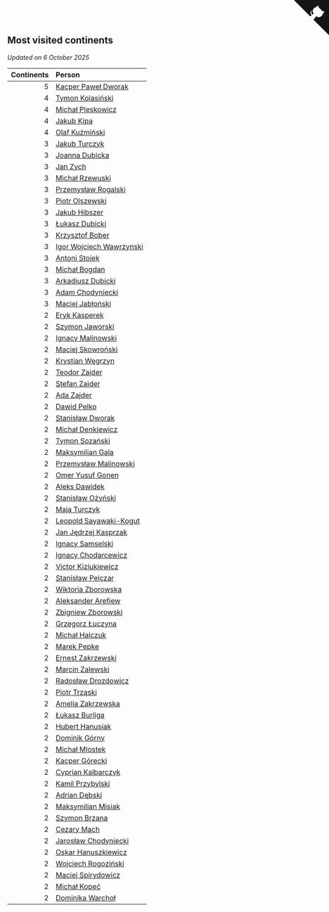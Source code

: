 ## Most visited continents

*Updated on  6 October 2025*

| Continents | Person |
| ---: | :--- |
| 5 | [Kacper Paweł Dworak](https://www.worldcubeassociation.org/persons/2020DWOR01) |
| 4 | [Tymon Kolasiński](https://www.worldcubeassociation.org/persons/2016KOLA02) |
| 4 | [Michał Pleskowicz](https://www.worldcubeassociation.org/persons/2009PLES01) |
| 4 | [Jakub Kipa](https://www.worldcubeassociation.org/persons/2010KIPA01) |
| 4 | [Olaf Kuźmiński](https://www.worldcubeassociation.org/persons/2018KUZM02) |
| 3 | [Jakub Turczyk](https://www.worldcubeassociation.org/persons/2022TURC02) |
| 3 | [Joanna Dubicka](https://www.worldcubeassociation.org/persons/2018DUBI04) |
| 3 | [Jan Zych](https://www.worldcubeassociation.org/persons/2014ZYCH01) |
| 3 | [Michał Rzewuski](https://www.worldcubeassociation.org/persons/2014RZEW01) |
| 3 | [Przemysław Rogalski](https://www.worldcubeassociation.org/persons/2013ROGA02) |
| 3 | [Piotr Olszewski](https://www.worldcubeassociation.org/persons/2013OLSZ02) |
| 3 | [Jakub Hibszer](https://www.worldcubeassociation.org/persons/2018HIBS01) |
| 3 | [Łukasz Dubicki](https://www.worldcubeassociation.org/persons/2018DUBI01) |
| 3 | [Krzysztof Bober](https://www.worldcubeassociation.org/persons/2013BOBE01) |
| 3 | [Igor Wojciech Wawrzynski](https://www.worldcubeassociation.org/persons/2019WAWR01) |
| 3 | [Antoni Stojek](https://www.worldcubeassociation.org/persons/2022STOJ03) |
| 3 | [Michał Bogdan](https://www.worldcubeassociation.org/persons/2012BOGD01) |
| 3 | [Arkadiusz Dubicki](https://www.worldcubeassociation.org/persons/2023DUBI01) |
| 3 | [Adam Chodyniecki](https://www.worldcubeassociation.org/persons/2017CHOD02) |
| 3 | [Maciej Jabłoński](https://www.worldcubeassociation.org/persons/2017JABL01) |
| 2 | [Eryk Kasperek](https://www.worldcubeassociation.org/persons/2021KASP01) |
| 2 | [Szymon Jaworski](https://www.worldcubeassociation.org/persons/2021JAWO01) |
| 2 | [Ignacy Malinowski](https://www.worldcubeassociation.org/persons/2021MALI02) |
| 2 | [Maciej Skowroński](https://www.worldcubeassociation.org/persons/2021SKOW01) |
| 2 | [Krystian Węgrzyn](https://www.worldcubeassociation.org/persons/2021WEGR01) |
| 2 | [Teodor Zajder](https://www.worldcubeassociation.org/persons/2021ZAJD03) |
| 2 | [Stefan Zajder](https://www.worldcubeassociation.org/persons/2021ZAJD02) |
| 2 | [Ada Zajder](https://www.worldcubeassociation.org/persons/2021ZAJD01) |
| 2 | [Dawid Pelko](https://www.worldcubeassociation.org/persons/2024PELK01) |
| 2 | [Stanisław Dworak](https://www.worldcubeassociation.org/persons/2021DWOR01) |
| 2 | [Michał Denkiewicz](https://www.worldcubeassociation.org/persons/2021DENK01) |
| 2 | [Tymon Sozański](https://www.worldcubeassociation.org/persons/2022SOZA01) |
| 2 | [Maksymilian Gala](https://www.worldcubeassociation.org/persons/2022GALA01) |
| 2 | [Przemysław Malinowski](https://www.worldcubeassociation.org/persons/2022MALI01) |
| 2 | [Omer Yusuf Gonen](https://www.worldcubeassociation.org/persons/2022GONE01) |
| 2 | [Aleks Dawidek](https://www.worldcubeassociation.org/persons/2022DAWI01) |
| 2 | [Stanisław Ożyński](https://www.worldcubeassociation.org/persons/2022OZYN01) |
| 2 | [Maja Turczyk](https://www.worldcubeassociation.org/persons/2022TURC05) |
| 2 | [Leopold Sayawaki-Kogut](https://www.worldcubeassociation.org/persons/2022SAYA01) |
| 2 | [Jan Jędrzej Kasprzak](https://www.worldcubeassociation.org/persons/2022KASP03) |
| 2 | [Ignacy Samselski](https://www.worldcubeassociation.org/persons/2022SAMS03) |
| 2 | [Ignacy Chodarcewicz](https://www.worldcubeassociation.org/persons/2023CHOD04) |
| 2 | [Victor Kiziukiewicz](https://www.worldcubeassociation.org/persons/2023KIZI01) |
| 2 | [Stanisław Pelczar](https://www.worldcubeassociation.org/persons/2023PELC01) |
| 2 | [Wiktoria Zborowska](https://www.worldcubeassociation.org/persons/2003ZBOR01) |
| 2 | [Aleksander Arefiew](https://www.worldcubeassociation.org/persons/2016AREF01) |
| 2 | [Zbigniew Zborowski](https://www.worldcubeassociation.org/persons/2003ZBOR02) |
| 2 | [Grzegorz Łuczyna](https://www.worldcubeassociation.org/persons/2005LUCZ01) |
| 2 | [Michał Halczuk](https://www.worldcubeassociation.org/persons/2006HALC01) |
| 2 | [Marek Pepke](https://www.worldcubeassociation.org/persons/2008PEPK01) |
| 2 | [Ernest Zakrzewski](https://www.worldcubeassociation.org/persons/2011ZAKR01) |
| 2 | [Marcin Zalewski](https://www.worldcubeassociation.org/persons/2011ZALE02) |
| 2 | [Radosław Drozdowicz](https://www.worldcubeassociation.org/persons/2012DROZ02) |
| 2 | [Piotr Trząski](https://www.worldcubeassociation.org/persons/2012TRZA01) |
| 2 | [Amelia Zakrzewska](https://www.worldcubeassociation.org/persons/2012ZAKR01) |
| 2 | [Łukasz Burliga](https://www.worldcubeassociation.org/persons/2013BURL01) |
| 2 | [Hubert Hanusiak](https://www.worldcubeassociation.org/persons/2013HANU01) |
| 2 | [Dominik Górny](https://www.worldcubeassociation.org/persons/2015GORN01) |
| 2 | [Michał Mlostek](https://www.worldcubeassociation.org/persons/2015MLOS01) |
| 2 | [Kacper Górecki](https://www.worldcubeassociation.org/persons/2021GORE01) |
| 2 | [Cyprian Kalbarczyk](https://www.worldcubeassociation.org/persons/2016KALB01) |
| 2 | [Kamil Przybylski](https://www.worldcubeassociation.org/persons/2016PRZY01) |
| 2 | [Adrian Dębski](https://www.worldcubeassociation.org/persons/2017DEBS01) |
| 2 | [Maksymilian Misiak](https://www.worldcubeassociation.org/persons/2017MISI01) |
| 2 | [Szymon Brzana](https://www.worldcubeassociation.org/persons/2017BRZA01) |
| 2 | [Cezary Mach](https://www.worldcubeassociation.org/persons/2018MACH04) |
| 2 | [Jarosław Chodyniecki](https://www.worldcubeassociation.org/persons/2018CHOD01) |
| 2 | [Oskar Hanuszkiewicz](https://www.worldcubeassociation.org/persons/2018HANU02) |
| 2 | [Wojciech Rogoziński](https://www.worldcubeassociation.org/persons/2019ROGO04) |
| 2 | [Maciej Spirydowicz](https://www.worldcubeassociation.org/persons/2020SPIR01) |
| 2 | [Michał Kopeć](https://www.worldcubeassociation.org/persons/2020KOPE01) |
| 2 | [Dominika Warchoł](https://www.worldcubeassociation.org/persons/2021WARC01) |


<a href="https://github.com/maxidragon/wca_statistics_pl" class="github-corner" aria-label="View source on Github"><svg width="80" height="80" viewBox="0 0 250 250" style="fill:#151513; color:#fff; position: absolute; top: 0; border: 0; right: 0;" aria-hidden="true"><path d="M0,0 L115,115 L130,115 L142,142 L250,250 L250,0 Z"></path><path d="M128.3,109.0 C113.8,99.7 119.0,89.6 119.0,89.6 C122.0,82.7 120.5,78.6 120.5,78.6 C119.2,72.0 123.4,76.3 123.4,76.3 C127.3,80.9 125.5,87.3 125.5,87.3 C122.9,97.6 130.6,101.9 134.4,103.2" fill="currentColor" style="transform-origin: 130px 106px;" class="octo-arm"></path><path d="M115.0,115.0 C114.9,115.1 118.7,116.5 119.8,115.4 L133.7,101.6 C136.9,99.2 139.9,98.4 142.2,98.6 C133.8,88.0 127.5,74.4 143.8,58.0 C148.5,53.4 154.0,51.2 159.7,51.0 C160.3,49.4 163.2,43.6 171.4,40.1 C171.4,40.1 176.1,42.5 178.8,56.2 C183.1,58.6 187.2,61.8 190.9,65.4 C194.5,69.0 197.7,73.2 200.1,77.6 C213.8,80.2 216.3,84.9 216.3,84.9 C212.7,93.1 206.9,96.0 205.4,96.6 C205.1,102.4 203.0,107.8 198.3,112.5 C181.9,128.9 168.3,122.5 157.7,114.1 C157.9,116.9 156.7,120.9 152.7,124.9 L141.0,136.5 C139.8,137.7 141.6,141.9 141.8,141.8 Z" fill="currentColor" class="octo-body"></path></svg></a><style>.github-corner:hover .octo-arm{animation:octocat-wave 560ms ease-in-out}@keyframes octocat-wave{0%,100%{transform:rotate(0)}20%,60%{transform:rotate(-25deg)}40%,80%{transform:rotate(10deg)}}@media (max-width:500px){.github-corner:hover .octo-arm{animation:none}.github-corner .octo-arm{animation:octocat-wave 560ms ease-in-out}}</style>
